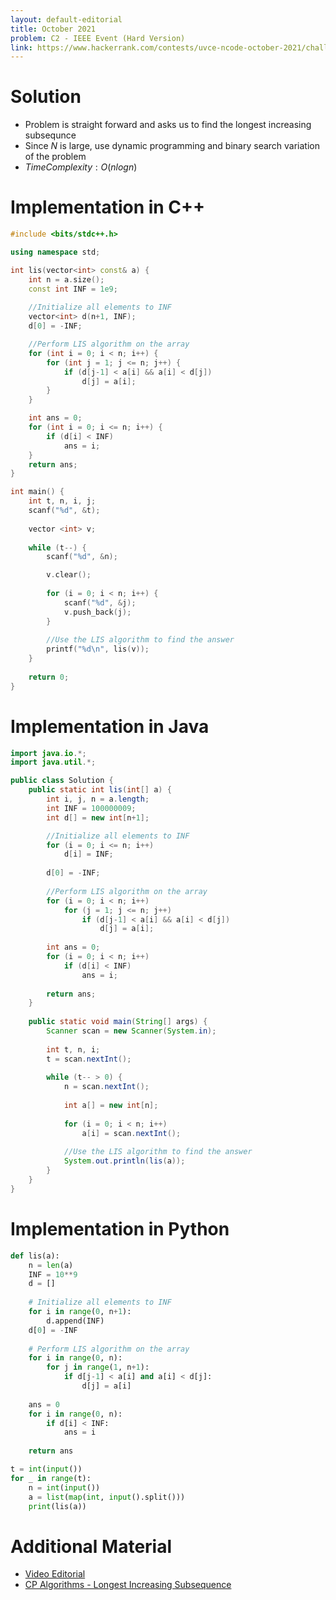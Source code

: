 ```yaml
---
layout: default-editorial
title: October 2021
problem: C2 - IEEE Event (Hard Version)
link: https://www.hackerrank.com/contests/uvce-ncode-october-2021/challenges/c2-craziest-sub-sequence
---
```

# Solution

- Problem is straight forward and asks us to find the longest increasing subsequnce
- Since $N$ is large, use dynamic programming and binary search variation of the problem
- $Time Complexity: O(nlogn)$

$$$$

# Implementation in C++

```cpp
#include <bits/stdc++.h>

using namespace std;

int lis(vector<int> const& a) {
    int n = a.size();
    const int INF = 1e9;
    
    //Initialize all elements to INF
    vector<int> d(n+1, INF);
    d[0] = -INF;

    //Perform LIS algorithm on the array
    for (int i = 0; i < n; i++) {
        for (int j = 1; j <= n; j++) {
            if (d[j-1] < a[i] && a[i] < d[j])
                d[j] = a[i];
        }
    }

    int ans = 0;
    for (int i = 0; i <= n; i++) {
        if (d[i] < INF)
            ans = i;
    }
    return ans;
}

int main() {
    int t, n, i, j;
    scanf("%d", &t);
    
    vector <int> v;
    
    while (t--) {
        scanf("%d", &n);

        v.clear();
        
        for (i = 0; i < n; i++) {
            scanf("%d", &j);
            v.push_back(j);
        }
        
        //Use the LIS algorithm to find the answer
        printf("%d\n", lis(v));
    }
    
    return 0;
}
```

$$$$

# Implementation in Java

```java
import java.io.*;
import java.util.*;

public class Solution {
    public static int lis(int[] a) {
        int i, j, n = a.length;
        int INF = 100000009;
        int d[] = new int[n+1];

        //Initialize all elements to INF
        for (i = 0; i <= n; i++)
            d[i] = INF;
        
        d[0] = -INF;
        
        //Perform LIS algorithm on the array
        for (i = 0; i < n; i++)
            for (j = 1; j <= n; j++)
                if (d[j-1] < a[i] && a[i] < d[j])
                    d[j] = a[i];
        
        int ans = 0;
        for (i = 0; i < n; i++)
            if (d[i] < INF)
                ans = i;
        
        return ans;
    }
    
    public static void main(String[] args) {
        Scanner scan = new Scanner(System.in);
        
        int t, n, i;
        t = scan.nextInt();
        
        while (t-- > 0) {
            n = scan.nextInt();
            
            int a[] = new int[n];
            
            for (i = 0; i < n; i++)
                a[i] = scan.nextInt();
            
            //Use the LIS algorithm to find the answer
            System.out.println(lis(a));
        }
    }
}
```

$$$$

# Implementation in Python

```python
def lis(a):
    n = len(a)
    INF = 10**9
    d = []
    
    # Initialize all elements to INF
    for i in range(0, n+1):
        d.append(INF)
    d[0] = -INF
    
    # Perform LIS algorithm on the array
    for i in range(0, n):
        for j in range(1, n+1):
            if d[j-1] < a[i] and a[i] < d[j]:
                d[j] = a[i]
                
    ans = 0
    for i in range(0, n):
        if d[i] < INF:
            ans = i
            
    return ans

t = int(input())
for _ in range(t):
    n = int(input())
    a = list(map(int, input().split()))
    print(lis(a))
```

$$$$

# Additional Material

- [Video Editorial](https://www.youtube.com/watch?v=oMYjTUoNQmQ)
- [CP Algorithms - Longest Increasing Subsequence](https://cp-algorithms.com/sequences/longest_increasing_subsequence.html)
